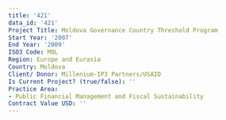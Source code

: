 ```yaml
---
title: '421'
data_id: '421'
Project Title: Moldova Governance Country Threshold Program
Start Year: '2007'
End Year: '2009'
ISO3 Code: MOL
Region: Europe and Eurasia
Country: Moldova
Client/ Donor: Millenium-IP3 Partners/USAID
Is Current Project? (true/false): ''
Practice Area:
- Public Financial Management and Fiscal Sustainability
Contract Value USD: ''
---
```


